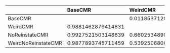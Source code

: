|                     | BaseCMR            | WeirdCMR             | NoReinstateCMR       | WeirdNoReinstateCMR   |
|:--------------------|:-------------------|:---------------------|:---------------------|:----------------------|
| BaseCMR             |                    | 0.011853712058516947 | 0.007247849685136102 | 0.012210625428854123  |
| WeirdCMR            | 0.9881462879414831 |                      | 0.33974651012291335  | 0.4607493193733744    |
| NoReinstateCMR      | 0.9927521503148639 | 0.6602534898770867   |                      | 0.6340989573038773    |
| WeirdNoReinstateCMR | 0.9877893745711459 | 0.5392506806266256   | 0.3659010426961227   |                       |